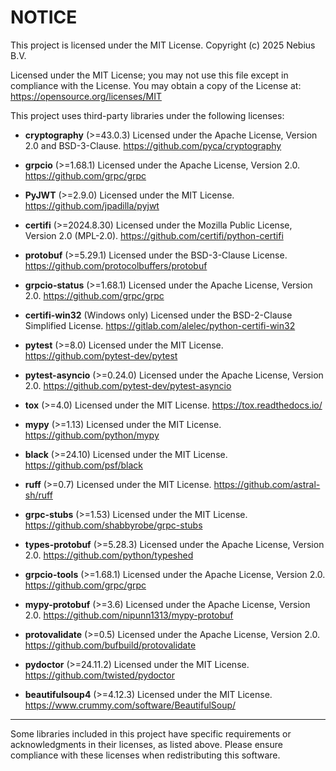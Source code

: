 NOTICE
======

This project is licensed under the MIT License.
Copyright (c) 2025 Nebius B.V.

Licensed under the MIT License; you may not use this file except in compliance with the License.
You may obtain a copy of the License at:
https://opensource.org/licenses/MIT

This project uses third-party libraries under the following licenses:

- **cryptography** (>=43.0.3)
  Licensed under the Apache License, Version 2.0 and BSD-3-Clause.
  https://github.com/pyca/cryptography

- **grpcio** (>=1.68.1)
  Licensed under the Apache License, Version 2.0.
  https://github.com/grpc/grpc

- **PyJWT** (>=2.9.0)
  Licensed under the MIT License.
  https://github.com/jpadilla/pyjwt

- **certifi** (>=2024.8.30)
  Licensed under the Mozilla Public License, Version 2.0 (MPL-2.0).
  https://github.com/certifi/python-certifi

- **protobuf** (>=5.29.1)
  Licensed under the BSD-3-Clause License.
  https://github.com/protocolbuffers/protobuf

- **grpcio-status** (>=1.68.1)
  Licensed under the Apache License, Version 2.0.
  https://github.com/grpc/grpc

- **certifi-win32** (Windows only)
  Licensed under the BSD-2-Clause Simplified License.
  https://gitlab.com/alelec/python-certifi-win32

- **pytest** (>=8.0)
  Licensed under the MIT License.
  https://github.com/pytest-dev/pytest

- **pytest-asyncio** (>=0.24.0)
  Licensed under the Apache License, Version 2.0.
  https://github.com/pytest-dev/pytest-asyncio

- **tox** (>=4.0)
  Licensed under the MIT License.
  https://tox.readthedocs.io/

- **mypy** (>=1.13)
  Licensed under the MIT License.
  https://github.com/python/mypy

- **black** (>=24.10)
  Licensed under the MIT License.
  https://github.com/psf/black

- **ruff** (>=0.7)
  Licensed under the MIT License.
  https://github.com/astral-sh/ruff

- **grpc-stubs** (>=1.53)
  Licensed under the MIT License.
  https://github.com/shabbyrobe/grpc-stubs

- **types-protobuf** (>=5.28.3)
  Licensed under the Apache License, Version 2.0.
  https://github.com/python/typeshed

- **grpcio-tools** (>=1.68.1)
  Licensed under the Apache License, Version 2.0.
  https://github.com/grpc/grpc

- **mypy-protobuf** (>=3.6)
  Licensed under the Apache License, Version 2.0.
  https://github.com/nipunn1313/mypy-protobuf

- **protovalidate** (>=0.5)
  Licensed under the Apache License, Version 2.0.
  https://github.com/bufbuild/protovalidate

- **pydoctor** (>=24.11.2)
  Licensed under the MIT License.
  https://github.com/twisted/pydoctor

- **beautifulsoup4** (>=4.12.3)
  Licensed under the MIT License.
  https://www.crummy.com/software/BeautifulSoup/

---

Some libraries included in this project have specific requirements or acknowledgments in their licenses, as listed above. Please ensure compliance with these licenses when redistributing this software.
